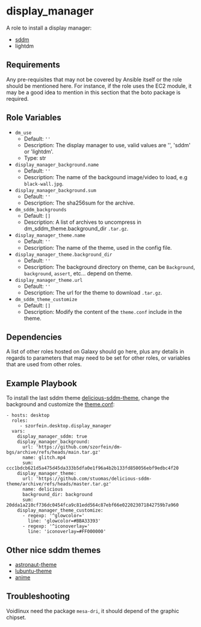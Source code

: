 display_manager
===============

A role to install a display manager:

- [sddm](https://github.com/sddm/sddm)
- lightdm

Requirements
------------

Any pre-requisites that may not be covered by Ansible itself or the role should be mentioned here. For instance, if the role uses the EC2 module, it may be a good idea to mention in this section that the boto package is required.

Role Variables
--------------

- `dm_use`
  - Default: `''`
  - Description: The display manager to use, valid values are '', 'sddm' or 'lightdm'.
  - Type: str
- `display_manager_background.name`
  - Default: `''`
  - Description: The name of the backgound image/video to load, e.g `black-wall.jpg`.
- `display_manager_background.sum`
  - Default: `''`
  - Description: The sha256sum for the archive.
- `dm_sddm_backgrounds`
  - Default: `[]`
  - Description: A list of archives to uncompress in dm_sddm_theme.background_dir `.tar.gz`.
- `display_manager_theme.name`
  - Default: `''`
  - Description: The name of the theme, used in the config file.
- `display_manager_theme.background_dir`
  - Default: `''`
  - Description: The background directory on theme, can be `Background`,
    `background`, `assert`, etc... depend on theme.
- `display_manager_theme.url`
  - Default: `''`
  - Description: The url for the theme to download `.tar.gz`.
- `dm_sddm_theme_customize`
  - Default: `[]`
  - Description: Modify the content of the `theme.conf` include in the theme.

Dependencies
------------

A list of other roles hosted on Galaxy should go here, plus any details in regards to parameters that may need to be set for other roles, or variables that are used from other roles.

Example Playbook
----------------

To install the last sddm theme [delicious-sddm-theme](https://github.com/stuomas/delicious-sddm-theme), change the background and customize the [theme.conf](https://github.com/stuomas/delicious-sddm-theme/blob/master/theme.conf):

    - hosts: desktop
      roles:
         - szorfein.desktop.display_manager
      vars:
        display_manager_sddm: true
        display_manager_background:
          url: 'https://github.com/szorfein/dm-bgs/archive/refs/heads/main.tar.gz'
          name: glitch.mp4
          sum: ccc1bdcb621d5a475d45da333b5dfa0e1f96a4b2b133fd850056ebf9edbc4f20
        display_manager_theme:
          url: 'https://github.com/stuomas/delicious-sddm-theme/archive/refs/heads/master.tar.gz'
          name: delicious
          background_dir: background
          sum: 20dda1a210cf736dc0454fca9c81edd564c87ebf66e022023071842759b7a960
        display_manager_theme_customize:
          - regexp: '^glowcolor='
            line: 'glowcolor=#BBA33393'
          - regexp: '^iconoverlay='
            line: 'iconoverlay=#FF000000'


Other nice sddm themes
----------------------

- [astronaut-theme](https://github.com/Keyitdev/sddm-astronaut-theme)
- [lubuntu-theme](https://github.com/the-zero885/lubuntu-sddm-theme)
- [anime](https://github.com/shinas101/Anime-sddm-theme)

Troubleshooting
---------------

Voidlinux need the package `mesa-dri`, it should depend of the graphic chipset.
